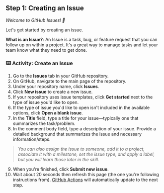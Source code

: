 <!--
  <<< Author notes: Step 1 >>>
  Choose 3-5 steps for your course.
  The first step is always the hardest, so pick something easy!
  Link to docs.github.com for further explanations.
  Encourage users to open new tabs for steps!
-->

## Step 1: Creating an Issue

_Welcome to GitHub Issues! :wave:_

Let's get started by creating an issue.

**What is an Issue?**: An Issue is a task, bug, or feature request that you can follow up on within a project. It's a great way to manage tasks and let your team know what they need to get done.

### :keyboard: Activity: Create an Issue

1. Go to the **Issues** tab in your GitHub repository.
2. On GitHub, navigate to the main page of the repository.
3. Under your repository name, click **Issues**.
4. Click **New issue** to create a new issue.
5. If your repository uses issue templates, click **Get started** next to the type of issue you'd like to open.
6. If the type of issue you'd like to open isn't included in the available options, click **Open a blank issue**.
7. In the **Title** field, type a title for your issue—typically one that summarizes the task/problem.
8. In the comment body field, type a description of your issue. Provide a detailed background that summarizes the issue and necessary information/steps.
> *You can also assign the issue to someone, add it to a project, associate it with a milestone, set the issue type, and apply a label, but you will learn those later in the skill.*

9. When you're finished, click **Submit new issue**.
10. Wait about 20 seconds then refresh this page (the one you're following instructions from). [GitHub Actions](https://docs.github.com/en/actions) will automatically update to the next step.
